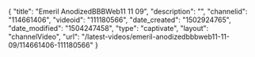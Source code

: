 {
    "title": "Emeril AnodizedBBBWeb11 11 09",
    "description": "",
    "channelid": "114661406",
    "videoid": "111180566",
    "date_created": "1502924765",
    "date_modified": "1504247458",
    "type": "captivate",
    "layout": "channelVideo",
    "url": "\/latest-videos\/emeril-anodizedbbbweb11-11-09\/114661406-111180566"
}